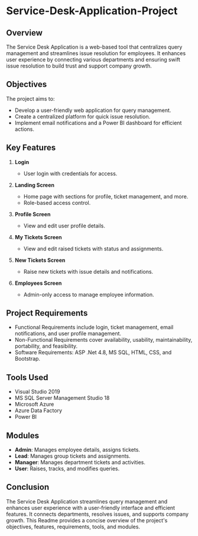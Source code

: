# Service-Desk-Application-Project

## Overview
The Service Desk Application is a web-based tool that centralizes query management and streamlines issue resolution for employees. 
It enhances user experience by connecting various departments and ensuring swift issue resolution to build trust and support company growth.

## Objectives
The project aims to:
- Develop a user-friendly web application for query management.
- Create a centralized platform for quick issue resolution.
- Implement email notifications and a Power BI dashboard for efficient actions.

## Key Features
1. **Login**
   - User login with credentials for access.

2. **Landing Screen**
   - Home page with sections for profile, ticket management, and more.
   - Role-based access control.

3. **Profile Screen**
   - View and edit user profile details.

4. **My Tickets Screen**
   - View and edit raised tickets with status and assignments.

5. **New Tickets Screen**
   - Raise new tickets with issue details and notifications.

6. **Employees Screen**
   - Admin-only access to manage employee information.

## Project Requirements
- Functional Requirements include login, ticket management, email notifications, and user profile management.
- Non-Functional Requirements cover availability, usability, maintainability, portability, and feasibility.
- Software Requirements: ASP .Net 4.8, MS SQL, HTML, CSS, and Bootstrap.

## Tools Used
- Visual Studio 2019
- MS SQL Server Management Studio 18
- Microsoft Azure
- Azure Data Factory
- Power BI

## Modules
- **Admin**: Manages employee details, assigns tickets.
- **Lead**: Manages group tickets and assignments.
- **Manager**: Manages department tickets and activities.
- **User**: Raises, tracks, and modifies queries.

## Conclusion
The Service Desk Application streamlines query management and enhances user experience with a user-friendly interface and efficient features. 
It connects departments, resolves issues, and supports company growth. This Readme provides a concise overview of the project's objectives, features, requirements, tools, and modules.
